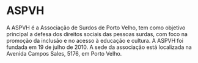 # ASPVH
A ASPVH é a Associação de Surdos de Porto Velho, tem como objetivo principal a defesa dos direitos sociais das pessoas surdas, com foco na promoção da inclusão e no acesso à educação e cultura. A ASPVH foi fundada em 19 de julho de 2010. A sede da associação está localizada na Avenida Campos Sales, 5176, em Porto Velho. 
